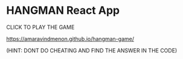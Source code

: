 # HANGMAN React App

CLICK TO PLAY THE GAME

https://amaravindmenon.github.io/hangman-game/

(HINT: DONT DO CHEATING AND FIND THE ANSWER IN THE CODE)

